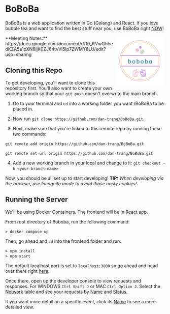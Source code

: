 # BoBoBa
BoBoBa is a web application written in Go (Golang) and React. If you love bubble tea and want to find the best stuff near you, use BoBoBa right [NOW](http://localhost:8080)!

<img align="right" width="159px" src="https://raw.githubusercontent.com/dan-trang/MyFiles/main/boboba_logo_transparent.jpg">
**Meeting Notes:** https://docs.google.com/document/d/10_KVwOhhedKZA5a1pXN6IjK0ZJ64tvVi5Ip7ZWMY8LU/edit?usp=sharing

## Cloning this Repo

To get developing, you'll want to clone this repository first. You'll also want to create your own working branch so that your `git push` doesn't overwrite the main branch.

1. Go to your terminal and `cd` into a working folder you want /BoBoBa to be placed in. 

2. Now run `git clone https://github.com/dan-trang/BoBoBa.git`.

3. Next, make sure that you're linked to this remote repo by running these two commands:
```
git remote add origin https://github.com/dan-trang/BoBoBa.git
```
```
git remote set-url origin https://github.com/dan-trang/BoBoBa.git
```
4. Add a new working branch in your local and change to it: `git checkout -b <your-branch-name>`

Now, you should be all set up to start developing! 
**TIP:** *When developing via the browser, use Incognito mode to avoid those nasty cookies!*

## Running the Server

We'll be using Docker Containers. The frontend will be in React app.

From root directory of Boboba, run the following command:

```
> docker compose up
```

Then, go ahead and `cd` into the frontend folder and run:
```
> npm install
> npm start
```

The default localhost port is set to `localhost:3000` so go ahead and head over there right [here](http://localhost:3000). 

Once there, open up the developer console to view requests and responses. For WINDOWS `Ctrl Shift J` or MAC `Ctrl Option J`. Select the <u>Network</u> table and see your requests by <u>Name</u> and <u>Status</u>.

If you want more detail on a specific event, click its <u>Name</u> to see a more detailed view.




